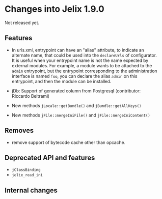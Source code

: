 Changes into Jelix 1.9.0
========================

Not released yet.

Features
--------

- In urls.xml, entrypoint can have an "alias" attribute, to indicate an alternate
  name, that could be used into the `declareUrls` of configurator. It is useful
  when your entrypoint name is not the name expected by external modules. For
  example, a module wants to be attached to the `admin` entrypoint, but the
  entrypoint corresponding to the administration interface is named `foo`, you
  can declare the alias `admin` on this entrypoint, and then the module can
  be installed.

- jDb: Support of generated column from Postgresql (contributor: Riccardo Beltrami)

- New methods `jLocale::getBundle()` and `jBundle::getAllKeys()`

- New methods `jFile::mergeIniFile()` and `jFile::mergeIniContent()`


Removes
-------

*  remove support of bytecode cache other than opcache.

Deprecated API and features
---------------------------

* `jClassBinding`
* `jelix_read_ini`

Internal changes
----------------

